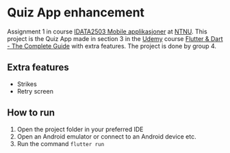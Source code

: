 # Quiz App enhancement

Assignment 1 in course
[IDATA2503 Mobile applikasjoner](https://www.ntnu.edu/studies/courses/IDATA2503#tab=omEmnet) at
[NTNU](https://www.ntnu.edu/). This project is the Quiz App made in section 3 in the
[Udemy](https://www.udemy.com/) course
[Flutter & Dart - The Complete Guide](https://www.udemy.com/course/learn-flutter-dart-to-build-ios-android-apps/?kw=flutter&src=sac)
with extra features. The project is done by group 4.

## Extra features

- Strikes
- Retry screen

## How to run

1. Open the project folder in your preferred IDE
2. Open an Android emulator or connect to an Android device etc.
3. Run the command ```flutter run```
